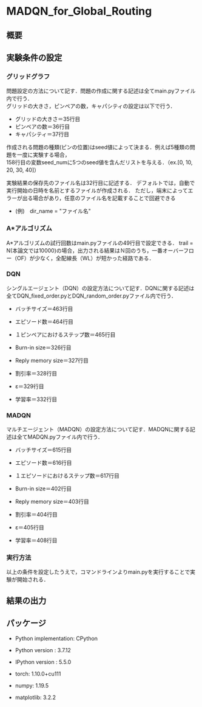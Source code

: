 # MADQN_for_Global_Routing
## 概要
## 実験条件の設定
### グリッドグラフ
問題設定の方法について記す．問題の作成に関する記述は全てmain.pyファイル内で行う．  
グリッドの大きさ，ピンペアの数，キャパシティの設定は以下で行う．
 - グリッドの大きさ＝35行目
 - ピンペアの数＝36行目
 - キャパシティ＝37行目

作成される問題の種類(ピンの位置)はseed値によって決まる．例えば5種類の問題を一度に実験する場合，  
158行目の変数seed_numに5つのseed値を含んだリストを与える．（ex.[0, 10, 20, 30, 40]）  

実験結果の保存先のファイル名は32行目に記述する．  デフォルトでは，自動で実行開始の日時を名前とするファイルが作成される．
ただし，端末によってエラーが出る場合があり，任意のファイル名を記載することで回避できる
- (例)　dir_name = "ファイル名"
### A*アルゴリズム
A*アルゴリズムの試行回数はmain.pyファイルの49行目で設定できる．  trail = N(本論文では10000)の場合，出力される結果はＮ回のうち，一番オーバーフロー（OF）が少なく，全配線長（WL）が短かった経路である．
### DQN
シングルエージェント（DQN）の設定方法について記す．DQNに関する記述は全てDQN_fixed_order.pyとDQN_random_order.pyファイル内で行う．
 - バッチサイズ＝463行目
 - エピソード数＝464行目
 - １ピンペアにおけるステップ数＝465行目

 - Burn-in size＝326行目
 - Reply memory size＝327行目
 - 割引率＝328行目
 - ε＝329行目
 - 学習率＝332行目
### MADQN
マルチエージェント（MADQN）の設定方法について記す．MADQNに関する記述は全てMADQN.pyファイル内で行う．
 - バッチサイズ＝615行目
 - エピソード数＝616行目
 - １エピソードにおけるステップ数＝617行目

 - Burn-in size＝402行目
 - Reply memory size＝403行目
 - 割引率＝404行目
 - ε＝405行目
 - 学習率＝408行目
### 実行方法
以上の条件を設定したうえで，コマンドラインよりmain.pyを実行することで実験が開始される．  
## 結果の出力
## パッケージ
- Python implementation: CPython
- Python version       : 3.7.12
- IPython version      : 5.5.0

- torch: 1.10.0+cu111
- numpy: 1.19.5
- matplotlib: 3.2.2
